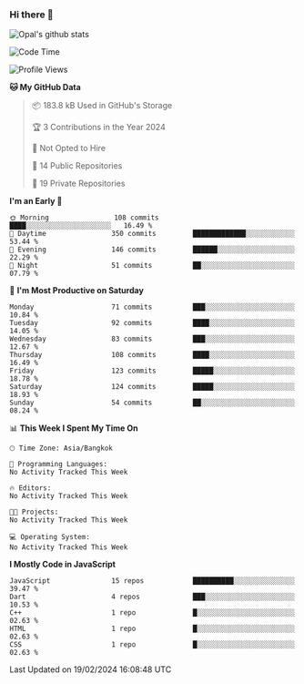 ### Hi there 👋

![Opal's github stats](https://github-readme-stats.vercel.app/api?username=coolkidneversleep&count_private=true&show_icons=true&theme=radical)


<!--START_SECTION:waka-->
![Code Time](http://img.shields.io/badge/Code%20Time-64%20hrs%2038%20mins-blue)

![Profile Views](http://img.shields.io/badge/Profile%20Views-0-blue)

**🐱 My GitHub Data** 

> 📦 183.8 kB Used in GitHub's Storage 
 > 
> 🏆 3 Contributions in the Year 2024
 > 
> 🚫 Not Opted to Hire
 > 
> 📜 14 Public Repositories 
 > 
> 🔑 19 Private Repositories 
 > 
**I'm an Early 🐤** 

```text
🌞 Morning                108 commits         ████░░░░░░░░░░░░░░░░░░░░░   16.49 % 
🌆 Daytime                350 commits         █████████████░░░░░░░░░░░░   53.44 % 
🌃 Evening                146 commits         ██████░░░░░░░░░░░░░░░░░░░   22.29 % 
🌙 Night                  51 commits          ██░░░░░░░░░░░░░░░░░░░░░░░   07.79 % 
```
📅 **I'm Most Productive on Saturday** 

```text
Monday                   71 commits          ███░░░░░░░░░░░░░░░░░░░░░░   10.84 % 
Tuesday                  92 commits          ████░░░░░░░░░░░░░░░░░░░░░   14.05 % 
Wednesday                83 commits          ███░░░░░░░░░░░░░░░░░░░░░░   12.67 % 
Thursday                 108 commits         ████░░░░░░░░░░░░░░░░░░░░░   16.49 % 
Friday                   123 commits         █████░░░░░░░░░░░░░░░░░░░░   18.78 % 
Saturday                 124 commits         █████░░░░░░░░░░░░░░░░░░░░   18.93 % 
Sunday                   54 commits          ██░░░░░░░░░░░░░░░░░░░░░░░   08.24 % 
```


📊 **This Week I Spent My Time On** 

```text
🕑︎ Time Zone: Asia/Bangkok

💬 Programming Languages: 
No Activity Tracked This Week

🔥 Editors: 
No Activity Tracked This Week

🐱‍💻 Projects: 
No Activity Tracked This Week

💻 Operating System: 
No Activity Tracked This Week
```

**I Mostly Code in JavaScript** 

```text
JavaScript               15 repos            ██████████░░░░░░░░░░░░░░░   39.47 % 
Dart                     4 repos             ███░░░░░░░░░░░░░░░░░░░░░░   10.53 % 
C++                      1 repo              █░░░░░░░░░░░░░░░░░░░░░░░░   02.63 % 
HTML                     1 repo              █░░░░░░░░░░░░░░░░░░░░░░░░   02.63 % 
CSS                      1 repo              █░░░░░░░░░░░░░░░░░░░░░░░░   02.63 % 
```




 Last Updated on 19/02/2024 16:08:48 UTC
<!--END_SECTION:waka-->
